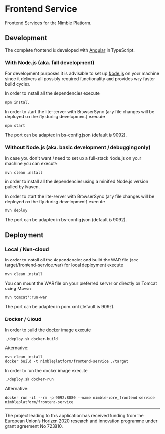 # Frontend Service
Frontend Services for the Nimble Platform.

## Development

The complete frontend is developed with [Angular](https://angular.io) in TypeScript.

### With Node.js (aka. full development)
For development purposes it is advisable to set up [Node.js](https://nodejs.org/en/download/) on your machine since it delivers all possibly required functionality and provides way faster build cycles.

In order to install all the dependencies execute
```shell
npm install
```

In order to start the lite-server with BrowserSync (any file changes will be deployed on the fly during development) execute
```shell
npm start
```
The port can be adapted in bs-config.json (default is 9092).

### Without Node.js (aka. basic development / debugging only)
In case you don't want / need to set up a full-stack Node.js on your machine you can execute
```shell
mvn clean install
```
in order to install all the dependencies using a minified Node.js version pulled by Maven.

In order to start the lite-server with BrowserSync (any file changes will be deployed on the fly during development) execute
```shell
mvn deploy
```
The port can be adapted in bs-config.json (default is 9092).

## Deployment

### Local / Non-cloud
In order to install all the dependencies and build the WAR file (see target/frontend-service.war) for local deployment execute
```shell
mvn clean install
```

You can mount the WAR file on your preferred server or directly on Tomcat using Maven
```shell
mvn tomcat7:run-war
```

The port can be adapted in pom.xml (default is 9092).

### Docker / Cloud
In order to build the docker image execute
```shell
./deploy.sh docker-build
```
Alternative:
```shell
mvn clean install
docker build -t nimbleplatform/frontend-service ./target
```

In order to run the docker image execute
```shell
./deploy.sh docker-run
```
Alternative:
```shell
docker run -it --rm -p 9092:8080 --name nimble-core_frontend-service nimbleplatform/frontend-service
```

 ---
The project leading to this application has received funding from the European Union’s Horizon 2020 research and innovation programme under grant agreement No 723810.